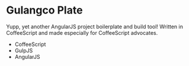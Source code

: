 # Gulangco Plate
Yupp, yet another AngularJS project boilerplate and build tool!
Written in CoffeeScript and made especially for CoffeeScript advocates.


- CoffeeScript
- GulpJS
- AngularJS